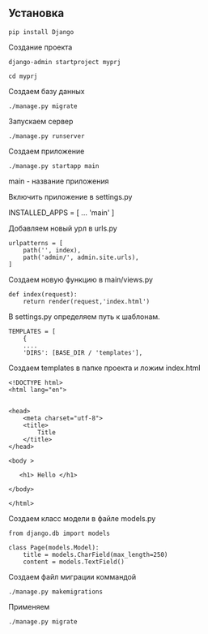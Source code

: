 ## Установка 

    pip install Django

Создание проекта

    django-admin startproject myprj

    cd myprj

Создаем базу данных

    ./manage.py migrate

Запускаем сервер

    ./manage.py runserver

Создаем приложение

    ./manage.py startapp main

main - название приложения

Включить приложение в settings.py

INSTALLED_APPS = [
    ...
    'main'
]
    
Добавляем новый урл в urls.py

    urlpatterns = [
        path('', index),
        path('admin/', admin.site.urls),
    ]

Создаем новую функцию в main/views.py

    def index(request):
        return render(request,'index.html')

В settings.py определяем путь к шаблонам.

    TEMPLATES = [
        {
        ....
        'DIRS': [BASE_DIR / 'templates'],

Создаем templates в папке проекта и ложим index.html

    <!DOCTYPE html>
    <html lang="en">


    <head>
        <meta charset="utf-8">
        <title>
            Title
        </title>
    </head>

    <body >

       <h1> Hello </h1>

    </body>

    </html>

Создаем класс модели в файле models.py

    from django.db import models

    class Page(models.Model):
        title = models.CharField(max_length=250)
        content = models.TextField()

Создаем файл миграции коммандой 

    ./manage.py makemigrations

Применяем 

    ./manage.py migrate









